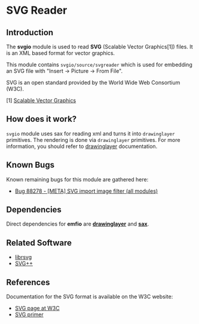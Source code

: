 # SVG Reader

## Introduction
The **svgio** module is used to read **SVG** (Scalable Vector Graphics[1])
files. It is an XML based format for vector graphics.

This module contains `svgio/source/svgreader` which is used for embedding an
SVG file with "Insert -> Picture -> From File".

SVG is an open standard provided by the World Wide Web Consortium (W3C).

[1] [Scalable Vector Graphics](https://en.wikipedia.org/wiki/Scalable\_Vector\_Graphics)

## How does it work?
`svgio` module uses sax for reading xml and turns it into `drawinglayer` primitives.
The rendering is done via `drawinglayer` primitives. For more information, you should
refer to [drawinglayer](../drawinglayer) documentation.

## Known Bugs
Known remaining bugs for this module are gathered here:

* [Bug 88278 - [META] SVG import image filter (all modules)](https://bugs.SnipeOffice.org/show\_bug.cgi?id=88278)

## Dependencies
Direct dependencies for **emfio** are [**drawinglayer**](../drawinglayer) and
[**sax**](../sax).

## Related Software
* [librsvg](https://en.wikipedia.org/wiki/Librsvg)
* [SVG++](http://svgpp.org/)

## References
Documentation for the SVG format is available on the W3C website:

* [SVG page at W3C](https://www.w3.org/Graphics/SVG/)
* [SVG primer](https://www.w3.org/Graphics/SVG/IG/resources/svgprimer.html)
